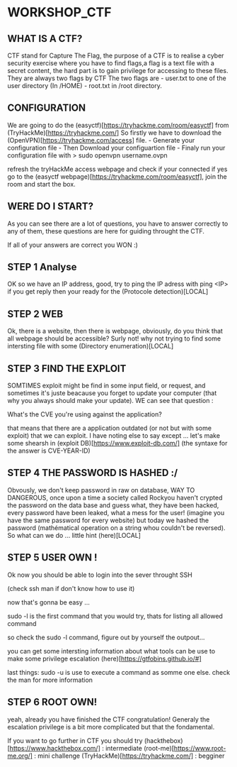 # WORKSHOP_CTF


## WHAT IS A CTF? 

CTF stand for Capture The Flag, the purpose of a CTF is to realise a cyber security exercise where you have to find flags,a flag is a text file with a secret content, the hard part is to gain privilege for accessing to these files.
They are always two flags by CTF
The two flags are
    - user.txt to one of the user directory (In /HOME) 
    - root.txt in /root directory.

## CONFIGURATION

We are going to do the (easyctf)[https://tryhackme.com/room/easyctf] from (TryHackMe)[https://tryhackme.com/] 
So firstly we have to download the (OpenVPN)[https://tryhackme.com/access] file.
    - Generate your configuration file
    - Then Download your configuartion file
    - Finaly run your configuration file with
        > sudo openvpn username.ovpn

refresh the tryHackMe access webpage and check if your connected
if yes go to the (easyctf webpage)[https://tryhackme.com/room/easyctf], join the room and start the box.


## WERE DO I START?

As you can see there are a lot of questions, you have to answer correctly to any of them, these questions are here for guiding throught the CTF.

If all of your answers are correct you WON :)


## STEP 1 Analyse

OK so we have an IP address, good,
try to ping the IP adress with
ping \<IP\>
if you get reply then your ready for the (Protocole detection)[LOCAL]

## STEP 2 WEB

Ok, there is a website, then there is webpage, obviously, do you think that all webpage should be accessible? Surly not!
why not trying to find some intersting file with some (Directory enumeration)[LOCAL]

## STEP 3 FIND THE EXPLOIT

SOMTIMES exploit might be find in some input field, or request,
and sometimes it's juste beacause you forget to update your computer (that why you always should make your update).
WE can see that question : 

What's the CVE you're using against the application? 

that means that there are a application outdated (or not but with some exploit) that we can exploit.
I have noting else to say except ... let's make some shearsh in 
(exploit DB)[https://www.exploit-db.com/]
(the syntaxe for the answer is CVE-YEAR-ID)

## STEP 4 THE PASSWORD IS HASHED :/

Obvously, we don't keep password in raw on database, WAY TO DANGEROUS,
once upon a time a society called Rockyou haven't crypted the password on the data base and guess what, they have been hacked, every password have been leaked, what a mess for the user! (imagine you have the same password for every website) but today we hashed the password (mathématical operation on a string whou couldn't be reversed).
So what can we do ... little hint (here)[LOCAL]  


## STEP 5 USER OWN !

Ok now you should be able to login into the sever throught SSH

(check ssh man if don't know how to use it)


now that's gonna be easy ... 

sudo -l is the first command that you would try, thats for listing all allowed command  

so check the sudo -l command, figure out by yourself the outpout...


you can get some intersting information about what tools can be use to make some privilege escalation (here)[https://gtfobins.github.io/#]

last things: sudo -u is use to execute a command as somme one else.
check the man for more information


## STEP 6 ROOT OWN!

yeah, already you have finished the CTF congratulation!
Generaly the escalation privilege is a bit more complicated but that the fondamental.

If you want to go further in CTF you should try
(hackthebox)[https://www.hackthebox.com/] : intermediate
(root-me)[https://www.root-me.org/] : mini challenge
(TryHackMe)[https://tryhackme.com/] : begginer






